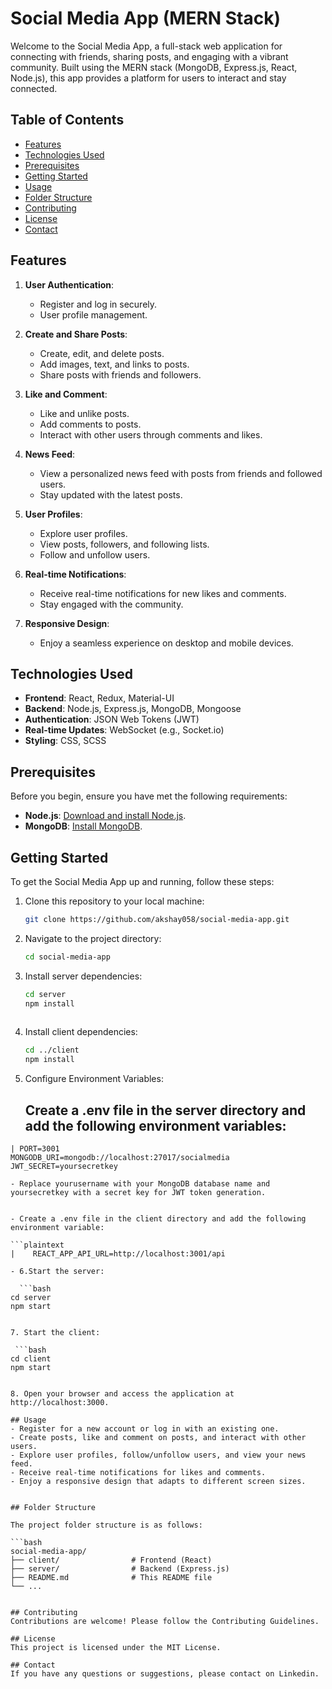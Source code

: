 # Social Media App (MERN Stack)

Welcome to the Social Media App, a full-stack web application for connecting with friends, sharing posts, and engaging with a vibrant community. Built using the MERN stack (MongoDB, Express.js, React, Node.js), this app provides a platform for users to interact and stay connected.

## Table of Contents

- [Features](#features)
- [Technologies Used](#technologies-used)
- [Prerequisites](#prerequisites)
- [Getting Started](#getting-started)
- [Usage](#usage)
- [Folder Structure](#folder-structure)
- [Contributing](#contributing)
- [License](#license)
- [Contact](#contact)

## Features

1. **User Authentication**:
   - Register and log in securely.
   - User profile management.

2. **Create and Share Posts**:
   - Create, edit, and delete posts.
   - Add images, text, and links to posts.
   - Share posts with friends and followers.

3. **Like and Comment**:
   - Like and unlike posts.
   - Add comments to posts.
   - Interact with other users through comments and likes.

4. **News Feed**:
   - View a personalized news feed with posts from friends and followed users.
   - Stay updated with the latest posts.

5. **User Profiles**:
   - Explore user profiles.
   - View posts, followers, and following lists.
   - Follow and unfollow users.

6. **Real-time Notifications**:
   - Receive real-time notifications for new likes and comments.
   - Stay engaged with the community.

7. **Responsive Design**:
   - Enjoy a seamless experience on desktop and mobile devices.

## Technologies Used

- **Frontend**: React, Redux, Material-UI
- **Backend**: Node.js, Express.js, MongoDB, Mongoose
- **Authentication**: JSON Web Tokens (JWT)
- **Real-time Updates**: WebSocket (e.g., Socket.io)
- **Styling**: CSS, SCSS

## Prerequisites

Before you begin, ensure you have met the following requirements:

- **Node.js**: [Download and install Node.js](https://nodejs.org/).
- **MongoDB**: [Install MongoDB](https://docs.mongodb.com/manual/installation/).

## Getting Started

To get the Social Media App up and running, follow these steps:

1. Clone this repository to your local machine:

   ```bash
   git clone https://github.com/akshay058/social-media-app.git

2. Navigate to the project directory:

   ```bash
   cd social-media-app

3. Install server dependencies:

   ```bash
   cd server
   npm install
  
4. Install client dependencies:

   ```bash
   cd ../client
   npm install

5. Configure Environment Variables:

   ## Create a .env file in the server directory and add the following environment variables:

  ```plaintext
| PORT=3001
  MONGODB_URI=mongodb://localhost:27017/socialmedia
  JWT_SECRET=yoursecretkey
    
- Replace yourusername with your MongoDB database name and yoursecretkey with a secret key for JWT token generation.
  

- Create a .env file in the client directory and add the following environment variable:

  ```plaintext
|    REACT_APP_API_URL=http://localhost:3001/api

- 6.Start the server:

    ```bash
  cd server
  npm start
  

7. Start the client:

   ```bash
  cd client
  npm start


8. Open your browser and access the application at http://localhost:3000.

## Usage
- Register for a new account or log in with an existing one.
- Create posts, like and comment on posts, and interact with other users.
- Explore user profiles, follow/unfollow users, and view your news feed.
- Receive real-time notifications for likes and comments.
- Enjoy a responsive design that adapts to different screen sizes.


## Folder Structure

The project folder structure is as follows:

```bash
social-media-app/
  ├── client/                # Frontend (React)
  ├── server/                # Backend (Express.js)
  ├── README.md              # This README file
  └── ...


## Contributing
Contributions are welcome! Please follow the Contributing Guidelines.

## License
This project is licensed under the MIT License.

## Contact
If you have any questions or suggestions, please contact on Linkedin.
